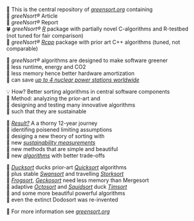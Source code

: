 🏡 This is the central repository of <i><a href="https://greensort.org/index.html">greensort.org</a></i> containing  
📰 <i>greeNsort®</i> Article  
📖 <i>greeNsort®</i> Report  
🍀 <i>greeNsort®</i> <i><a href="https://www.r-project.org/R">R</a></i> package with partially novel C-algorithms and R-testbed (not tuned for fair comparison)  
🍁 <i>greeNsort®</i> <i><a href="https://cran.r-project.org/package=Rcpp">Rcpp</a></i> package with prior art C++ algorithms (tuned, not comparable)  

🌱 <i>greeNsort®</i> algorithms are designed to make software greener  
🌿 less runtime, energy and CO2  
🌳 less memory hence better hardware amortization  
🔋 can save <i><a href="https://greensort.org/WhyWhatHowmuch.html">up to 4 nuclear power stations worldwide</a></i>  

💡 How? Better sorting algorithms in central software components  
🚂 Method: analyzing the prior-art and  
🚀 designing and testing many innovative algorithms  
🚴 such that they are sustainable  

🌵 <i><a href="https://greensort.org/results.html">Result?</a></i> A a thorny 12-year journey  
🍄 identifing poisened limiting assumptions  
🌻 desiging a new theory of sorting with  
📐 new <i><a href="https://greensort.org/GSF_SCI.html">sustainability measurements</a></i>  
🎨 new methods that are simple and beautiful  
🔧 new <i><a href="https://greensort.org/portfolio.html">algorithms</a></i> with better trade-offs  

🦆 <i><a href="https://greensort.org/glossary.html#ducksort">Ducksort</a></i> ducks prior-art <i><a href="https://greensort.org/glossary.html#quicksort">Quicksort</a></i> algorithms  
🦢 plus stable <i><a href="https://greensort.org/glossary.html#swansort">Swansort</a></i> and travelling <i><a href="https://greensort.org/glossary.html#storksort">Storksort</a></i>  
🦎 <i><a href="https://greensort.org/glossary.html#frogsort">Frogsort</a></i>, <i><a href="https://greensort.org/glossary.html#geckosort">Geckosort</a></i> need less memory than Mergesort  
🦑 adaptive <i><a href="https://greensort.org/glossary.html#octosort">Octosort</a></i> and <i><a href="https://greensort.org/glossary.html#squidsort">Squidsort</a></i> duck <i><a href="https://greensort.org/glossary.html#timsort">Timsort</a></i>  
🦚 and some more beautiful powerful algorithms  
🦤 even the extinct Dodosort was re-invented  

🔭 For more information see <i><a href="www.greensort.org">greensort.org</a></i>  

